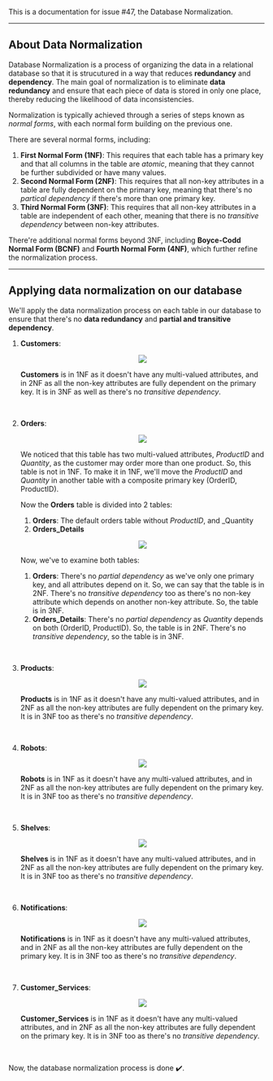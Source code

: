 This is a documentation for issue #47, the Database Normalization.

<hr>

## About Data Normalization ##

Database Normalization is a process of organizing the data in a relational database so that it is strucutured in a way that reduces __redundancy__ and __dependency__. The main goal of normalization is to eliminate __data redundancy__ and ensure that each piece of data is stored in only one place, thereby reducing the likelihood of data inconsistencies.

Normalization is typically achieved through a series of steps known as _normal forms_, with each normal form building on the previous one.

There are several normal forms, including:
1. **First Normal Form (1NF)**: This requires that each table has a primary key and that all columns in the table are _atomic_, meaning that they cannot be further subdivided or have many values.
2. **Second Normal Form (2NF)**: This requires that all non-key attributes in a table are fully dependent on the primary key, meaning that there's no _partical dependency_ if there's more than one primary key.
3. **Third Normal Form (3NF)**: This requires that all non-key attributes in a table are independent of each other, meaning that there is no _transitive dependency_ between non-key attributes.

There're additional normal forms beyond 3NF, including __Boyce-Codd Normal Form (BCNF)__ and __Fourth Normal Form (4NF)__, which further refine the normalization process.

<hr>

## Applying data normalization on our database ##

We'll apply the data normalization process on each table in our database to ensure that there's no __data redundancy__ and __partial and transitive dependency__.

1. __Customers__:

   <p align="center">
   <img src="Customers_Table">
   </p>

   __Customers__ is in 1NF as it doesn't have any multi-valued attributes, and in 2NF as all the non-key attributes are fully dependent on the primary key. It is in 3NF as well as there's no _transitive dependency_.

<br>

2. __Orders__:
   
   <p align="center">
   <img src="Orders_Table">
   </p>

   We noticed that this table has two multi-valued attributes, _ProductID_ and _Quantity_, as the customer may order more than one product.
   So, this table is not in 1NF. To make it in 1NF, we'll move the _ProductID_ and _Quantity_ in another table with a composite primary key (OrderID, ProductID).

   Now the __Orders__ table is divided into 2 tables:
   1. __Orders__: The default orders table without _ProductID_, and _Quantity
   2. __Orders_Details__

   <p align="center">
   <img src="Orders_1NF">

   Now, we've to examine both tables:
   1. __Orders__: There's no _partial dependency_ as we've only one primary key, and all attributes depend on it. So, we can say that the table is in 2NF. There's no _transitive dependency_ too as there's no non-key attribute which depends on another non-key attribute. So, the table is in 3NF.
   2. __Orders_Details__: There's no _partial dependency_ as _Quantity_ depends on both (OrderID, ProductID). So, the table is in 2NF. There's no _transitive dependency_, so the table is in 3NF.

<br>

3. __Products__:
   
   <p align="center">
   <img src="Products_Table">
   </p>

   __Products__ is in 1NF as it doesn't have any multi-valued attributes, and in 2NF as all the non-key attributes are fully dependent on the primary key. It is in 3NF too as there's no _transitive dependency_.

<br>

4. __Robots__:
   
   <p align="center">
   <img src="Robots_Table">
   </p>

   __Robots__ is in 1NF as it doesn't have any multi-valued attributes, and in 2NF as all the non-key attributes are fully dependent on the primary key. It is in 3NF too as there's no _transitive dependency_.

<br>

5. __Shelves__:
   
   <p align="center">
   <img src="Shelves_Table">
   </p>

   __Shelves__ is in 1NF as it doesn't have any multi-valued attributes, and in 2NF as all the non-key attributes are fully dependent on the primary key. It is in 3NF too as there's no _transitive dependency_.

<br>

6. __Notifications__:
   
   <p align="center">
   <img src="Notifications_Table">
   </p>

   __Notifications__ is in 1NF as it doesn't have any multi-valued attributes, and in 2NF as all the non-key attributes are fully dependent on the primary key. It is in 3NF too as there's no _transitive dependency_.

<br>

7. __Customer_Services__:
   
   <p align="center">
   <img src="Customer_Services_Table">
   </p>

   __Customer_Services__ is in 1NF as it doesn't have any multi-valued attributes, and in 2NF as all the non-key attributes are fully dependent on the primary key. It is in 3NF too as there's no _transitive dependency_.

<br>

Now, the database normalization process is done :heavy_check_mark:.